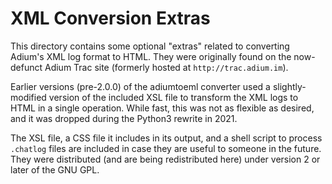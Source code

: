 # XML Conversion Extras

This directory contains some optional "extras" related to converting Adium's XML log format to HTML.
They were originally found on the now-defunct Adium Trac site (formerly hosted at `http://trac.adium.im`).

Earlier versions (pre-2.0.0) of the adiumtoeml converter used a slightly-modified version of the included XSL file to transform the XML logs to HTML in a single operation.
While fast, this was not as flexible as desired, and it was dropped during the Python3 rewrite in 2021.

The XSL file, a CSS file it includes in its output, and a shell script to process `.chatlog` files are included in case they are useful to someone in the future.
They were distributed (and are being redistributed here) under version 2 or later of the GNU GPL.
